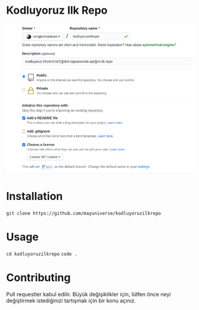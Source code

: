 # Kodluyoruz Ilk Repo
![gorsel](https://raw.githubusercontent.com/Kodluyoruz/taskforce/main/git/odev1/figures/github.png)

# Installation
```git clone https://github.com/mayuniverse/kodluyoruzilkrepo```

# Usage
```cd kodluyoruzilkrepo```
```code .```

# Contributing
Pull requestler kabul edilir. Büyük değişiklikler için, lütfen önce neyi değiştirmek istediğinizi tartışmak için bir konu açınız.




